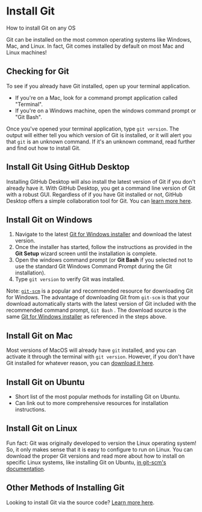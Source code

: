# Install Git

How to install Git on any OS

Git can be installed on the most common operating systems like Windows, Mac, and Linux. In fact, Git comes installed by default on most Mac and Linux machines!

<!--- Can we use javascript to automatically detect OS and create quick access buttons for “download on Mac”, “Install on Mac” etc.
- Nav list for quick navigation to the following sections.-->

## Checking for Git

To see if you already have Git installed, open up your terminal application.

- If you're on a Mac, look for a command prompt application called "Terminal".
- If you're on a Windows machine, open the windows command prompt or "Git Bash".

Once you've opened your terminal application, type `git version`. The output will either tell you which version of Git is installed, or it will alert you that `git` is an unknown command. If it's an unknown command, read further and find out how to install Git.

## Install Git Using GitHub Desktop

Installing GitHub Desktop will also install the latest version of Git if you don't already have it. With GitHub Desktop, you get a command line version of Git with a robust GUI. Regardless of if you have Git installed or not, GitHub Desktop offers a simple collaboration tool for Git. You can [learn more here](https://desktop.github.com/).

## Install Git on Windows

1) Navigate to the latest [Git for Windows installer](https://gitforwindows.org/) and download the latest version.
2) Once the installer has started, follow the instructions as provided in the **Git Setup** wizard screen until the installation is complete.
3) Open the windows command prompt (or **Git Bash** if you selected not to use the standard Git Windows Command Prompt during the Git installation).
4) Type `git version` to verify Git was installed.

Note: [`git-scm`](https://git-scm.com/download/win) is a popular and recommended resource for downloading Git for Windows. The advantage of downloading Git from `git-scm` is that your download automatically starts with the latest version of Git included with the recommended command prompt, `Git Bash` . The download source is the same [Git for Windows installer](https://gitforwindows.org/) as referenced in the steps above.

## Install Git on Mac

Most versions of MacOS will already have `git` installed, and you can activate it through the terminal with `git version`. However, if you don't have Git installed for whatever reason, you can [download it here](https://git-scm.com/download/mac).

## Install Git on Ubuntu

- Short list of the most popular methods for installing Git on Ubuntu.
- Can link out to more comprehensive resources for installation instructions.

## Install Git on Linux

Fun fact: Git was originally developed to version the Linux operating system! So, it only makes sense that it is easy to configure to run on Linux. You can download the proper Git versions and read more about how to install on specific Linux systems, like installing Git on Ubuntu, [in git-scm's documentation](https://git-scm.com/download/linux).

## Other Methods of Installing Git

Looking to install Git via the source code? [Learn more here](https://git-scm.com/book/en/v2/Getting-Started-Installing-Git).
